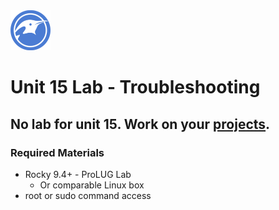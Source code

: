 <div class="flex-container">
        <img src="https://github.com/ProfessionalLinuxUsersGroup/img/blob/main/Assets/Logos/ProLUG_Round_Transparent_LOGO.png?raw=true" width="64" height="64"></img>
    <p>
        <h1>Unit 15 Lab - Troubleshooting</h1>
    </p>
</div>


## No lab for unit 15. Work on your [projects](./project.md).  

### Required Materials

- Rocky 9.4+ - ProLUG Lab
  - Or comparable Linux box
- root or sudo command access

